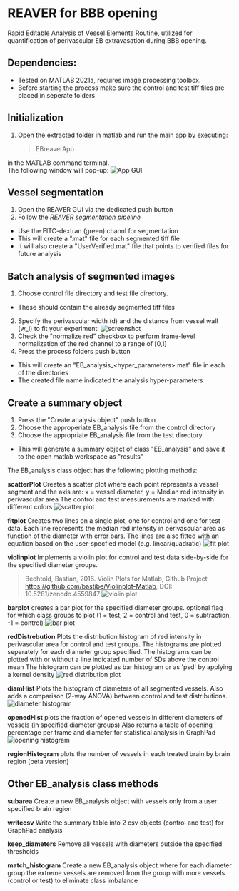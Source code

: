 # REAVER for BBB opening
Rapid Editable Analysis of Vessel Elements Routine, utilized for quantification of perivascular EB extravasation during BBB opening.


## Dependencies:
* Tested on MATLAB 2021a, requires image processing toolbox.
* Before starting the process make sure the control and test tiff files are placed in seperate folders

## Initialization
1. Open the extracted folder in matlab and run the main app by executing:
	>EBreaverApp

in the MATLAB command terminal.<br>
The following window will pop-up:
![App GUI](resources/guiUI.png)

## Vessel segmentation
1. Open the REAVER GUI via the dedicated push button
2. Follow the *[REAVER segmentation pipeline](https://github.com/uva-peirce-cottler-lab/public_REAVER)*
- Use the FITC-dextran (green) channl for segmentation
- This will create a ".mat" file for each segmented tiff file
- It will also create a "UserVerified.mat" file that points to verified files for future analysis

## Batch analysis of segmented images
1. Choose control file directory and test file directory.
- These should contain the already segmented tiff files
2. Specify the perivascular width (d) and the distance from vessel wall (w_i) to fit your experiment:
![screenshot](resources/perivascularArea.png)
3. Check the "normalize red" checkbox to perform frame-level normalization of the red channel to a range of [0,1]
4. Press the process folders push button
- This will create an "EB_analysis_<hyper_parameters>.mat" file in each of the directories
- The created file name indicated the analysis hyper-parameters

## Create a summary object
1. Press the "Create analysis object" push button
2. Choose the approperiate EB_analysis file from the control directory
3. Choose the appropriate EB_analysis file from the test directory
- This will generate a summary object of class "EB_analysis" and save it to the open matlab workspace as "results"

The EB_analysis class object has the following plotting methods:

**scatterPlot**
Creates a scatter plot where each point represents a vessel segment and the axis are:
x = vessel diameter, y = Median red intensity in perivascular area 
The control and test measurements are marked with different colors
![scatter plot](resources/scatterPlot.png)

**fitplot**
Creates two lines on a single plot, one for control and one for test data.
Each line represents the median red intensity in perivascular area as function
of the diameter with error bars.
The lines are also fitted with an equation based on the user-specfied model (e.g. linear/quadratic)
![fit plot](resources/fitPlot.png)

**violinplot**
Implements a violin plot for control and test data side-by-side for the specified diameter groups.
>Bechtold, Bastian, 2016. Violin Plots for Matlab, Github Project
https://github.com/bastibe/Violinplot-Matlab, DOI: 10.5281/zenodo.4559847
![violin plot](resources/violinPlot.png)

**barplot**
creates a bar plot for the specified diameter groups.
optional flag for which class groups to plot (1 = test, 2 = control and test, 0 = subtraction, -1 = control)
![bar plot](resources/barPlot.png)

**redDistrebution**
Plots the distribution histogram of red intensity in perivascular area for control and test groups.
The histograms are plotted seperately for each diameter group specified.
The histograms can be plotted with or without a line indicated number of SDs above the control mean
The histogram can be plotted as bar histogram or as 'psd' by applying a kernel density
![red distribution plot](resources/redDistribution.png)

**diamHist**
Plots the histogram of diameters of all segmented vessels. Also adds a comparison (2-way ANOVA) between control and test distributions.
![diameter histogram](resources/diamHist.png)

**openedHist**
plots the fraction of opened vessels in different diameters of vessels (in specified diameter groups)
Also returns a table of opening percentage per frame and diameter for statistical analysis in GraphPad
![opening histogram](resources/openedHist.png)

**regionHistogram**
plots the number of vessels in each treated brain by brain region (beta version)

## Other EB_analysis class methods

**subarea**
Create a new EB_analysis object with vessels only from a user specified brain region

**writecsv**
Write the summary table into 2 csv objects (control and test) for GraphPad analysis

**keep_diameters**
Remove all vessels with diameters outside the specified thresholds

**match_histogram**
Create a new EB_analysis object where for each diameter group the extreme vessels are removed
from the group with more vessels (control or test) to eliminate class imbalance
